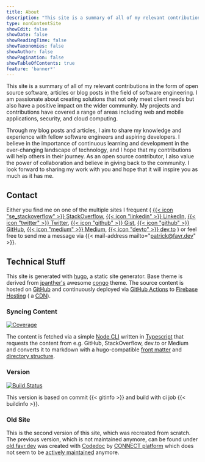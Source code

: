 ```yaml
---
title: About
description: "This site is a summary of all of my relevant contributions in the form of open source software, articles or blog posts."
type: nonContentSite
showEdit: false
showDate: false
showReadingTime: false
showTaxonomies: false
showAuthor: false
showPagination: false
showTableOfContents: true
feature: 'banner*'
---
```


This site is a summary of all of my relevant contributions in the form of open source software, articles or blog posts
in the field of software engineering.
I am passionate about creating solutions that not only meet client needs but also have a positive
impact on the wider community. My projects and contributions have covered a range of areas including web and mobile
applications,
security, and cloud computing.

Through my blog posts and articles, I aim to share my knowledge and experience with fellow software engineers and
aspiring
developers. I believe in the importance of continuous learning and development in the ever-changing landscape of
technology,
and I hope that my contributions will help others in their journey. As an open source contributor, I also value the
power
of collaboration and believe in giving back to the community. I look forward to sharing my work with you and hope that
it will inspire you as much as it has me.

## Contact

Either you find me on one of the multiple sites I frequent (
[{{< icon "se_stackoverflow" >}} StackOverflow](https://stackoverflow.com/users/774398),
[{{< icon "linkedin" >}} LinkedIn](https://www.linkedin.com/in/pfb/),
[{{< icon "twitter" >}} Twitter](https://twitter.com/patrickfav),
[{{< icon "github" >}} Gist](https://gist.github.com/patrickfav),
[{{< icon "github" >}} GitHub](https://github.com/patrickfav),
[{{< icon "medium" >}} Medium](https://medium.com/@patrickfav),
[{{< icon "devto" >}} dev.to](https://dev.to/favr)
) or feel free to send me a message via {{< mail-address mailto="patrick@favr.dev" >}}.

## Technical Stuff

This site is generated with [hugo](https://gohugo.io/), a static site generator. Base theme is derived from
[jpanther's](https://github.com/jpanther) awesome [congo](https://github.com/jpanther/congo) theme. The source content
is hosted on [GitHub](https://github.com/patrickfav/website-favre) and continuously deployed via
[GitHub Actions](https://github.com/patrickfav/website-favre/actions) to
[Firebase Hosting](https://firebase.google.com/docs/hosting) (
a [CDN](https://en.wikipedia.org/wiki/Content_delivery_network)).

### Syncing Content

[![Coverage](https://sonarcloud.io/api/project_badges/measure?project=patrickfav_website-favre&metric=coverage)](https://sonarcloud.io/summary/new_code?id=patrickfav_website-favre)

The content is fetched via a simple [Node CLI](https://github.com/patrickfav/website-favre/tree/main/content-downloader)
written in [Typescript](https://www.typescriptlang.org/)
that requests the content from e.g. GitHub, StackOverflow, dev.to or Medium and converts it to markdown with a
hugo-compatible
[front matter](https://gohugo.io/content-management/front-matter/)
and [directory structure](https://gohugo.io/content-management/organization/).

### Version

[![Build Status](https://github.com/patrickfav/website-favre/actions/workflows/build_deploy.yml/badge.svg)](https://github.com/patrickfav/website-favre/actions)

This version is based on commit {{< gitinfo >}} and build with ci job {{< buildinfo >}}.

### Old Site

This is the second version of this site, which was recreated from scratch. The previous version, which is not maintained anymore, can be found 
under [old.favr.dev](https://old.favr.dev/) was created with [Codedoc](https://codedoc.cc/) by [CONNECT platform](https://github.com/CONNECT-platform?type=source) which does not seem to be [actively
maintained](https://github.com/CONNECT-platform/codedoc/) anymore.

